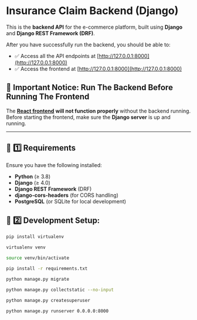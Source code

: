 # Insurance Claim Backend (Django)

This is the **backend API** for the e-commerce platform, built using **Django** and **Django REST Framework (DRF)**.

After you have successfully run the backend, you should be able to:
- ✅ Access all the API endpoints at [http://127.0.0.1:8000](http://127.0.0.1:8000)
- ✅ Access the frontend at [http://127.0.0.1:8000](http://127.0.0.1:8000)
## 🚀 Important Notice: Run The Backend Before Running The Frontend
The [**React frontend**](http://127.0.0.1:8000) **will not function properly** without the backend running.  
Before starting the frontend, make sure the **Django server** is up and running.

---

## 📌 1️⃣ Requirements

Ensure you have the following installed:

- **Python** (≥ 3.8)  
- **Django** (≥ 4.0)  
- **Django REST Framework** (DRF)  
- **django-cors-headers** (for CORS handling)  
- **PostgreSQL** (or SQLite for local development)  

## 📌 2️⃣ Development Setup:
```bash
pip install virtualenv
```
```bash
virtualenv venv
```
```bash
source venv/bin/activate
```
```bash
pip install -r requirements.txt
```
```bash
python manage.py migrate
```
```bash
python manage.py collectstatic --no-input
```
```bash
python manage.py createsuperuser
```
```bash
python manage.py runserver 0.0.0.0:8000
```
